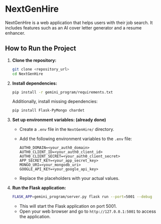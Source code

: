 # NextGenHire

NextGenHire is a web application that helps users with their job search. It includes features such as an AI cover letter generator and a resume enhancer.

## How to Run the Project

1.  **Clone the repository:**

    ```bash
    git clone <repository_url>
    cd NextGenHire
    ```

2.  **Install dependencies:**

    ```bash
    pip install -r gemini_program/requirements.txt
    ```

    Additionally, install missing dependencies:

    ```bash
    pip install Flask-PyMongo chardet
    ```

3.  **Set up environment variables: (already done)**

    *   Create a `.env` file in the `NextGenHire/` directory.
    *   Add the following environment variables to the `.env` file:

        ```
        AUTH0_DOMAIN=<your_auth0_domain>
        AUTH0_CLIENT_ID=<your_auth0_client_id>
        AUTH0_CLIENT_SECRET=<your_auth0_client_secret>
        APP_SECRET_KEY=<your_app_secret_key>
        MONGO_URI=<your_mongodb_uri>
        GOOGLE_API_KEY=<your_google_api_key>
        ```

    *   Replace the placeholders with your actual values.

4.  **Run the Flask application:**

    ```bash
    FLASK_APP=gemini_program/server.py flask run --port=5001 --debug
    ```

    *   This will start the Flask application on port 5001.
    *   Open your web browser and go to `http://127.0.0.1:5001` to access the application.
